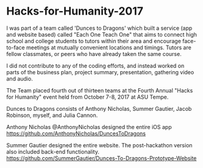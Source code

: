 # Hacks-for-Humanity-2017

I was part of a team called 'Dunces to Dragons' which built a service (app and website based) called "Each One Teach One" that aims to connect high school and college students to tutors within their area and encourage face-to-face meetings at mutually convenient locations and timings. Tutors are fellow classmates, or peers who have already taken the same course.

I did not contribute to any of the coding efforts, and instead worked on parts of the business plan, project summary, presentation, gathering video and audio. 

The Team placed fourth out of thirteen teams at the Fourth Annual "Hacks for Humanity" event held from October 7-8, 2017 at ASU Tempe. 

Dunces to Dragons consists of Anthony Nicholas, Summer Gautier, Jacob Robinson, myself, and Julia Cannon. 

Anthony Nicholas @AnthonyNicholas designed the entire iOS app https://github.com/AnthonyNicholas/DuncesToDragons

Summer Gautier designed the entire website. The post-hackathon version also included back-end functionality.
https://github.com/SummerGautier/Dunces-To-Dragons-Prototype-Website

